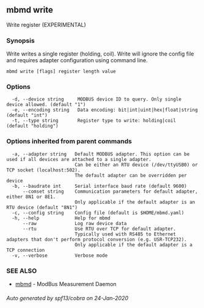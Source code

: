 ## mbmd write

Write register (EXPERIMENTAL)

### Synopsis

Write writes a single register (holding, coil). Write will ignore the
config file and requires adapter configuration using command line.

```
mbmd write [flags] register length value
```

### Options

```
  -d, --device string     MODBUS device ID to query. Only single device allowed. (default "1")
  -e, --encoding string   Data encoding: bit|int|uint|hex|float|string (default "int")
  -t, --type string       Register type to write: holding|coil (default "holding")
```

### Options inherited from parent commands

```
  -a, --adapter string   Default MODBUS adapter. This option can be used if all devices are attached to a single adapter.
                         Can be either an RTU device (/dev/ttyUSB0) or TCP socket (localhost:502).
                         The default adapter can be overridden per device
  -b, --baudrate int     Serial interface baud rate (default 9600)
      --comset string    Communication parameters for default adapter, either 8N1 or 8E1.
                         Only applicable if the default adapter is an RTU device (default "8N1")
  -c, --config string    Config file (default is $HOME/mbmd.yaml)
  -h, --help             Help for mbmd
      --raw              Log raw device data
      --rtu              Use RTU over TCP for default adapter.
                         Typically used with RS485 to Ethernet adapters that don't perform protocol conversion (e.g. USR-TCP232).
                         Only applicable if the default adapter is a TCP connection
  -v, --verbose          Verbose mode
```

### SEE ALSO

* [mbmd](mbmd.md)	 - ModBus Measurement Daemon

###### Auto generated by spf13/cobra on 24-Jan-2020
